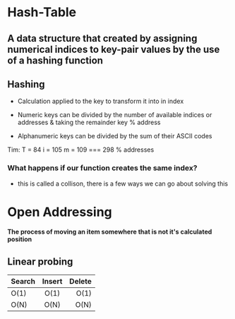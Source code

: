 # Hash-Table

## A data structure that created by assigning numerical indices to key-pair values by the use of a hashing function

## Hashing
* Calculation applied to the key to transform it into in index 

* Numeric keys can be divided by the number of available indices or addresses & taking the remainder key % address

* Alphanumeric keys can be divided by the sum of their ASCII codes

Tim: T = 84 i = 105 m = 109 === 298 % addresses 
 ### What happens if our function creates the same index?

 - this is called a collison, there is a few ways we can go about solving this

# Open Addressing
#### The process of moving an item somewhere that is not it's calculated position
## Linear probing

| Search        | Insert          | Delete  |
| ------------- |:-------------:| -----:|
| O(1)      |O(1) | O(1) |
| O(N)      | O(N)      |  O(N)|

